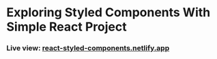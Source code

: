 # Exploring Styled Components With Simple React Project

### Live view: [react-styled-components.netlify.app](https://exploring-react-styled-components.netlify.app/)
